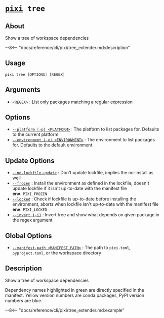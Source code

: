 <!--- This file is autogenerated. Do not edit manually! -->
# <code>[pixi](../pixi.md) tree</code>

## About
Show a tree of workspace dependencies

--8<-- "docs/reference/cli/pixi/tree_extender.md:description"

## Usage
```
pixi tree [OPTIONS] [REGEX]
```

## Arguments
- <a id="arg-<REGEX>" href="#arg-<REGEX>">`<REGEX>`</a>
:  List only packages matching a regular expression

## Options
- <a id="arg---platform" href="#arg---platform">`--platform (-p) <PLATFORM>`</a>
:  The platform to list packages for. Defaults to the current platform
- <a id="arg---environment" href="#arg---environment">`--environment (-e) <ENVIRONMENT>`</a>
:  The environment to list packages for. Defaults to the default environment

## Update Options
- <a id="arg---no-lockfile-update" href="#arg---no-lockfile-update">`--no-lockfile-update`</a>
:  Don't update lockfile, implies the no-install as well
- <a id="arg---frozen" href="#arg---frozen">`--frozen`</a>
:  Install the environment as defined in the lockfile, doesn't update lockfile if it isn't up-to-date with the manifest file
<br>**env**: `PIXI_FROZEN`
- <a id="arg---locked" href="#arg---locked">`--locked`</a>
:  Check if lockfile is up-to-date before installing the environment, aborts when lockfile isn't up-to-date with the manifest file
<br>**env**: `PIXI_LOCKED`
- <a id="arg---invert" href="#arg---invert">`--invert (-i)`</a>
:  Invert tree and show what depends on given package in the regex argument

## Global Options
- <a id="arg---manifest-path" href="#arg---manifest-path">`--manifest-path <MANIFEST_PATH>`</a>
:  The path to `pixi.toml`, `pyproject.toml`, or the workspace directory

## Description
Show a tree of workspace dependencies

Dependency names highlighted in green are directly specified in the manifest. Yellow version numbers are conda packages, PyPI version numbers are blue.


--8<-- "docs/reference/cli/pixi/tree_extender.md:example"
